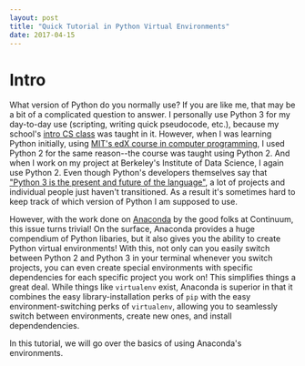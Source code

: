 ```yaml
---
layout: post
title: "Quick Tutorial in Python Virtual Environments"
date: 2017-04-15
---
```


# Intro

What version of Python do you normally use? If you are like me, that may be a bit of a complicated question to answer. I personally use Python 3 for my day-to-day use (scripting, writing quick pseudocode, etc.), because my school's [intro CS class](http://cs61a.org/) was taught in it. However, when I was learning Python initially, using [MIT's edX course in computer programming](https://www.edx.org/course/introduction-computer-science-mitx-6-00-1x-10), I used Python 2 for the same reason--the course was taught using Python 2. And when I work on my project at Berkeley's Institute of Data Science, I again use Python 2. Even though Python's developers themselves say that ["Python 3 is the present and future of the language"](https://wiki.python.org/moin/Python2orPython3), a lot of projects and individual people just haven't transitioned. As a result it's sometimes hard to keep track of which version of Python I am supposed to use. 

However, with the work done on [Anaconda](https://www.continuum.io/downloads) by the good folks at Continuum, this issue turns trivial! On the surface, Anaconda provides a huge compendium of Python libaries, but it also gives you the ability to create Python virtual environments! With this, not only can you easily switch between Python 2 and Python 3 in your terminal whenever you switch projects, you can even create special environments with specific dependencies for each specific project you work on! This simplifies things a great deal. While things like `virtualenv` exist, Anaconda is superior in that it combines the easy library-installation perks of `pip` with the easy environment-switching perks of `virtualenv`, allowing you to seamlessly switch between environments, create new ones, and install dependendencies.

In this tutorial, we will go over the basics of using Anaconda's environments. 